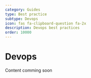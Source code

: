 ```yaml
---
category: Guides
type: Best practice
subtype: Devops
icon: fas fa-clipboard-question fa-2x
description: Devops best practices
order: 10000
---
```


# Devops

Content comming soon
